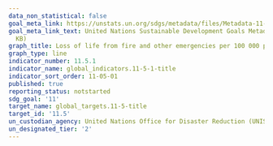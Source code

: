 ```yaml
---
data_non_statistical: false
goal_meta_link: https://unstats.un.org/sdgs/metadata/files/Metadata-11-05-01.pdf
goal_meta_link_text: United Nations Sustainable Development Goals Metadata (PDF 224
  KB)
graph_title: Loss of life from fire and other emergencies per 100 000 population served
graph_type: line
indicator_number: 11.5.1
indicator_name: global_indicators.11-5-1-title
indicator_sort_order: 11-05-01
published: true
reporting_status: notstarted
sdg_goal: '11'
target_name: global_targets.11-5-title
target_id: '11.5'
un_custodian_agency: United Nations Office for Disaster Reduction (UNISDR)
un_designated_tier: '2'
---
```


